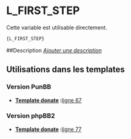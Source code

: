 # L_FIRST_STEP


Cette variable est utilisable directement.

```html
{L_FIRST_STEP}
```

##Description
[*Ajouter une description*](https://fa-tvars.appspot.com/var/L_FIRST_STEP)

## Utilisations dans les templates

### Version PunBB

* __[Template donate](../tpl/var/punbb/donate.md#readme) :__[ligne 67](../tpl/src/punbb/donate.tpl#L67)

### Version phpBB2

* __[Template donate](../tpl/var/subsilver/donate.md#readme) :__[ligne 77](../tpl/src/subsilver/donate.tpl#L77)